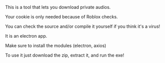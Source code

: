 This is a tool that lets you download private audios.

Your cookie is only needed because of Roblox checks.

You can check the source and/or compile it yourself if you think it's a virus!

It is an electron app.

Make sure to install the modules (electron, axios)

To use it just download the zip, extract it, and run the exe!
